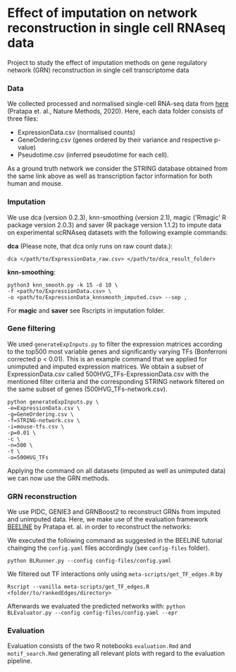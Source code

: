 # Effect of imputation on network reconstruction in single cell RNAseq data
Project to study the effect of imputation methods on gene regulatory network (GRN) reconstruction  in single cell transcriptome data

### Data

We collected processed and normalised single-cell RNA-seq data from [here](https://zenodo.org/record/3701939#.X6UYsHWYW-Y) (Pratapa et. al., Nature Methods, 2020). 
Here, each data folder consists of three files:
- ExpressionData.csv (normalised counts)
- GeneOrdering.csv (genes ordered by their variance and respective p-value)
- Pseudotime.csv (inferred pseudotime for each cell).

As a ground truth network we consider the STRING database obtained from the same link above as well as transcription factor information for both human and mouse.

### Imputation
We use dca (version 0.2.3), knn-smoothing (version 2.1), magic ('Rmagic' R package version 2.0.3) and saver (R package version 1.1.2) to impute data on experimental scRNAseq datasets with the following example commands:

**dca** (Please note, that dca only runs on raw count data.):
```
dca </path/to/ExpressionData_raw.csv> </path/to/dca_result_folder>
```

**knn-smoothing**:
```
python3 knn_smooth.py -k 15 -d 10 \
-f <path/to/ExpressionData.csv> \
-o <path/to/ExpressionData_knnsmooth_imputed.csv> --sep ,
```

For **magic** and **saver** see Rscripts in imputation folder.


### Gene filtering

We used `generateExpInputs.py` to filter the expression matrices according to the top500 most variable genes and significantly varying TFs (Bonferroni corrected p < 0.01). This is an example command that we applied for unimputed and imputed expression matrices. We obtain a subset of ExpressionData.csv called 500HVG_TFs-ExpressionData.csv with the mentioned filter criteria and the corresponding STRING network filtered on the same subset of genes (500HVG_TFs-network.csv).

```
python generateExpInputs.py \
-e=ExpressionData.csv \
-g=GeneOrdering.csv \
-f=STRING-network.csv \
-i=mouse-tfs.csv \
-p=0.01 \
-c \
-n=500 \
-t \
-o=500HVG_TFs
```
Applying the command on all datasets (imputed as well as unimputed data) we can now use the GRN methods.


### GRN reconstruction
We use PIDC, GENIE3 and GRNBoost2 to reconstruct GRNs from imputed and unimputed data.
Here, we make use of the evaluation framework [BEELINE](https://github.com/Murali-group/Beeline) by Pratapa et. al. in order to reconstruct the networks:

We executed the following command as suggested in the BEELINE tutorial chainging the `config.yaml` files accordingly (see `config-files` folder).

```
python BLRunner.py --config config-files/config.yaml
```

We filtered out TF interactions only using `meta-scripts/get_TF_edges.R` by

```
Rscript --vanilla meta-scripts/get_TF_edges.R <folder/to/rankedEdges/directory>
```

Afterwards we evaluated the predicted networks with:
`python BLEvaluator.py --config config-files/config.yaml --epr`


### Evaluation

Evaluation consists of the two R notebooks `evaluation.Rmd` and `motif_search.Rmd` generating all relevant plots with regard to the evaluation pipeline. 
